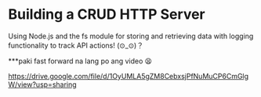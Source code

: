 # Building a CRUD HTTP Server 

Using Node.js and the fs module for storing and retrieving data with logging functionality to track API actions! (⊙_⊙)？

***paki fast forward na lang po ang video 😫

https://drive.google.com/file/d/1OyUMLA5gZM8CebxsjPfNuMuCP6CmGlgW/view?usp=sharing

